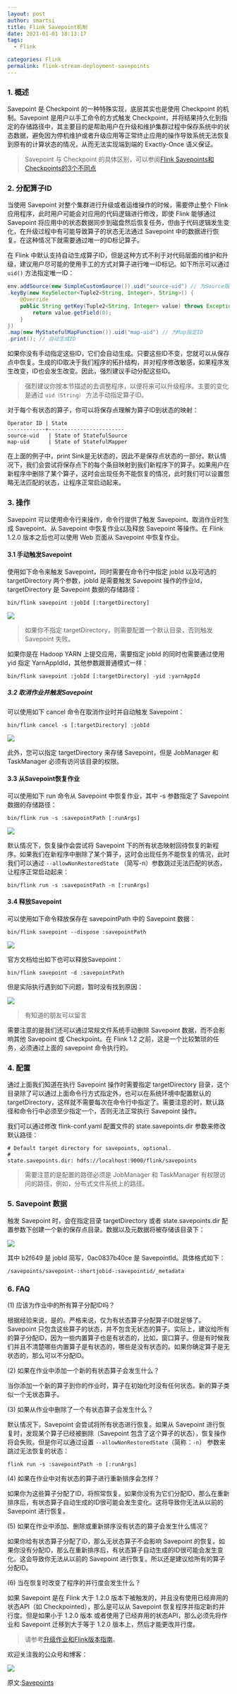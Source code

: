 ```yaml
---
layout: post
author: smartsi
title: Flink Savepoint机制
date: 2021-01-01 18:13:17
tags:
  - Flink

categories: Flink
permalink: flink-stream-deployment-savepoints
---
```


### 1. 概述

Savepoint 是 Checkpoint 的一种特殊实现，底层其实也是使用 Checkpoint 的机制。Savepoint 是用户以手工命令的方式触发 Checkpoint，并将结果持久化到指定的存储路径中，其主要目的是帮助用户在升级和维护集群过程中保存系统中的状态数据，避免因为停机维护或者升级应用等正常终止应用的操作导致系统无法恢复到原有的计算状态的情况，从而无法实现端到端的 Exactly-Once 语义保证。

> Savepoint 与 Checkpoint 的具体区别，可以参阅[Flink Savepoints和Checkpoints的3个不同点](http://smartsi.club/differences-between-savepoints-and-checkpoints-in-flink.html)

### 2. 分配算子ID

当使用 Savepoint 对整个集群进行升级或者运维操作的时候，需要停止整个 Flink 应用程序，此时用户可能会对应用的代码逻辑进行修改，即使 Flink 能够通过 Savepoint 将应用中的状态数据同步到磁盘然后恢复任务，但由于代码逻辑发生变化，在升级过程中有可能导致算子的状态无法通过 Savepoint 中的数据进行恢复。在这种情况下就需要通过唯一的ID标记算子。

在 Flink 中默认支持自动生成算子ID，但是这种方式不利于对代码层面的维护和升级，建议用户尽可能的使用手工的方式对算子进行唯一ID标记。如下所示可以通过 `uid()` 方法指定唯一ID：

```java
env.addSource(new SimpleCustomSource()).uid("source-uid") // 为Source指定ID
.keyBy(new KeySelector<Tuple2<String, Integer>, String>() {
    @Override
    public String getKey(Tuple2<String, Integer> value) throws Exception {
        return value.getField(0);
    }
})
.map(new MyStatefulMapFunction()).uid("map-uid") // 为Map指定ID
.print(); // 自动生成ID
```

如果你没有手动指定这些ID，它们会自动生成。只要这些ID不变，您就可以从保存点中恢复。生成的ID取决于我们程序的拓扑结构，并对程序修改敏感，如果程序发生改变，ID也会发生改变。因此，强烈建议手动分配这些ID。

> 强烈建议你按本节描述的去调整程序，以便将来可以升级程序。主要的变化是通过 `uid（String）` 方法手动指定算子ID。

对于每个有状态的算子，你可以将保存点理解为算子ID到状态的映射：
```
Operator ID | State
------------+------------------------
source-uid   | State of StatefulSource
map-uid      | State of StatefulMapper
```

在上面的例子中，print Sink是无状态的，因此不是保存点状态的一部分。默认情况下，我们会尝试将保存点下的每个条目映射到我们新程序下的算子。如果用户在新程序中删除了某个算子，这时会出现任务不能恢复的情况，此时我们可以设置忽略无法匹配的状态，让程序正常启动起来。

### 3. 操作

Savepoint 可以使用命令行来操作，命令行提供了触发 Savepoint、取消作业时生成 Savepoint、从 Savepoint 中恢复作业以及释放 Savepoint 等操作。在 Flink 1.2.0 版本之后也可以使用 Web 页面从 Savepoint 中恢复作业。

#### 3.1 手动触发Savepoint

使用如下命令来触发 Savepoint，同时需要在命令行中指定 jobId 以及可选的 targetDirectory 两个参数，jobId 是需要触发 Savepoint 操作的作业Id，targetDirectory 是 Savepoint 数据的存储路径：
```
bin/flink savepoint :jobId [:targetDirectory]
```
![](https://github.com/sjf0115/ImageBucket/blob/main/Flink/flink-stream-deployment-savepoints-1.jpg?raw=true)

> 如果你不指定 targetDirectory，则需要配置一个默认目录，否则触发 Savepoint 失败。

如果你是在 Hadoop YARN 上提交应用，需要指定 jobId 的同时也需要通过使用 yid 指定 YarnAppIdId，其他参数跟普通模式一样：
```
bin/flink savepoint :jobId [:targetDirectory] -yid :yarnAppId
```

##### 3.2 取消作业并触发Savepoint

可以使用如下 cancel 命令在取消作业时并自动触发 Savepoint：
```
bin/flink cancel -s [:targetDirectory] :jobId
```
![](https://github.com/sjf0115/ImageBucket/blob/main/Flink/flink-stream-deployment-savepoints-2.jpg?raw=true)

此外，您可以指定 targetDirectory 来存储 Savepoint，但是 JobManager 和 TaskManager 必须有访问该目录的权限。

#### 3.3 从Savepoint恢复作业

可以使用如下 run 命令从 Savepoint 中恢复作业，其中 -s 参数指定了 Savepoint 数据的存储路径：
```
bin/flink run -s :savepointPath [:runArgs]
```
![](https://github.com/sjf0115/ImageBucket/blob/main/Flink/flink-stream-deployment-savepoints-3.jpg?raw=true)

默认情况下，恢复操作会尝试将 Savepoint 下的所有状态映射回待恢复的新程序。如果我们在新程序中删除了某个算子，这时会出现任务不能恢复的情况，此时我们可以通过 `--allowNonRestoredState` （简写-n）参数跳过无法匹配的状态，让程序正常启动起来：
```
bin/flink run -s :savepointPath -n [:runArgs]
```

#### 3.4 释放Savepoint

可以使用如下命令释放保存在 savepointPath 中的 Savepoint 数据：
```
bin/flink savepoint --dispose :savepointPath
```

![](https://github.com/sjf0115/ImageBucket/blob/main/Flink/flink-stream-deployment-savepoints-4.jpg?raw=true)

官方文档给出如下也可以释放Savepoint：
```
bin/flink savepoint -d :savepointPath
```
但是实际执行遇到如下问题，暂时没有找到原因：

![](https://github.com/sjf0115/ImageBucket/blob/main/Flink/flink-stream-deployment-savepoints-5.jpg?raw=true)

> 有知道的朋友可以留言

需要注意的是我们还可以通过常规文件系统手动删除 Savepoint 数据，而不会影响其他 Savepoint 或 Checkpoint。在 Flink 1.2 之前，这是一个比较繁琐的任务，必须通过上面的 savepoint 命令执行的。

### 4. 配置

通过上面我们知道在执行 Savepoint 操作时需要指定 targetDirectory 目录，这个目录除了可以通过上面命令行方式指定外，也可以在系统环境中配置默认的 targetDirectory，这样就不需要每次在命令行中指定了。需要注意的时，默认路径和命令行中必须至少指定一个，否则无法正常执行 Savepoint 操作。

我们可以通过修改 flink-conf.yaml 配置文件的 state.savepoints.dir 参数来修改默认路径：
```
# Default target directory for savepoints, optional.
#
state.savepoints.dir: hdfs://localhost:9000/flink/savepoints
```
> 需要注意的是配置的路径必须是 JobManager 和 TaskManager 有权限访问的路径，例如，分布式文件系统上的路径。

### 5. Savepoint 数据

触发 Savepoint 时，会在指定目录 targetDirectory 或者 state.savepoints.dir 配置参数下创建一个新的保存点目录。数据以及元数据将被存储该目录下：

![](https://github.com/sjf0115/ImageBucket/blob/main/Flink/flink-stream-deployment-savepoints-6.jpg?raw=true)

其中 b2f649 是 jobId 简写，0ac0837b40ce 是 SavepointId。具体格式如下：
```
/savepoints/savepoint-:shortjobid-:savepointid/_metadata
```

### 6. FAQ

(1) 应该为作业中的所有算子分配ID吗？

根据经验来说，是的。严格来说，仅为有状态算子分配算子ID就足够了。Savepoint 只包含这些算子的状态，并不包含无状态的算子。实际上，建议给所有的算子分配ID，因为一些内置算子也是有状态的，比如，窗口算子。但是有时候我们并且不清楚哪些内置算子是有状态的，哪些是没有状态的。如果你确定算子是无状态的，那么可以不分配ID。

(2) 如果在作业中添加一个新的有状态算子会发生什么？

当你添加一个新的算子到你的作业时，算子在初始化时没有任何状态。新的算子类似一个无状态算子。

(3) 如果从作业中删除了一个有状态算子会发生什么？

默认情况下，Savepoint 会尝试将所有状态进行恢复。如果从 Savepoint 进行恢复时，发现某个算子已经被删除（Savepoint 包含了这个算子的状态），恢复操作将会失败。但是你可以通过设置 `--allowNonRestoredState`（简称：`-n`） 参数来跳过无法恢复的状态：
```
flink run -s :savepointPath -n [:runArgs]
```

(4) 如果在作业中对有状态的算子进行重新排序会怎样？

如果你为这些算子分配了ID，将照常恢复。如果你没有为它们分配ID，那么在重新排序后，有状态算子自动生成的ID很可能会发生变化。这将导致你无法从以前的 Savepoint 进行恢复。

(5) 如果在作业中添加、删除或重新排序没有状态的算子会发生什么情况？

如果你给有状态算子分配了ID，那么无状态算子不会影响 Savepoint 的恢复。如果你没有分配ID，那么在重新排序后，有状态算子自动生成的ID很可能会发生变化。这会导致你无法从以前的 Savepoint 进行恢复。所以还是建议给所有的算子分配ID。

(6) 当在恢复时改变了程序的并行度会发生什么？

如果 Savepoint 是在 Flink 大于 1.2.0 版本下被触发的，并且没有使用已经弃用的状态API（如 Checkpointed），那么是可以从 Savepoint 恢复程序并指定新的并行度。但是如果小于 1.2.0 版本 或者使用了已经弃用的状态API，那么必须先将作业和 Savepoint 迁移到大于等于 1.2.0 版本上，然后才能更改并行度。

> 请参考[升级作业和Flink版本指南](https://ci.apache.org/projects/flink/flink-docs-release-1.12/ops/upgrading.html)。

欢迎关注我的公众号和博客：

![](https://github.com/sjf0115/PubLearnNotes/blob/master/image/Other/smartsi.jpg?raw=true)

原文:[Savepoints](https://ci.apache.org/projects/flink/flink-docs-release-1.12/ops/state/savepoints.html)
